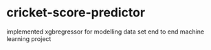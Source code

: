 # cricket-score-predictor
implemented xgbregressor  for modelling data set
end to end machine learning project
